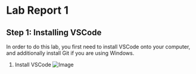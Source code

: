# Lab Report 1

## Step 1: Installing VSCode

In order to do this lab, you first need to install VSCode onto your computer, and additionally install Git if you are using Windows.

1. Install VSCode
![Image](../images/LR1Image1.png)
